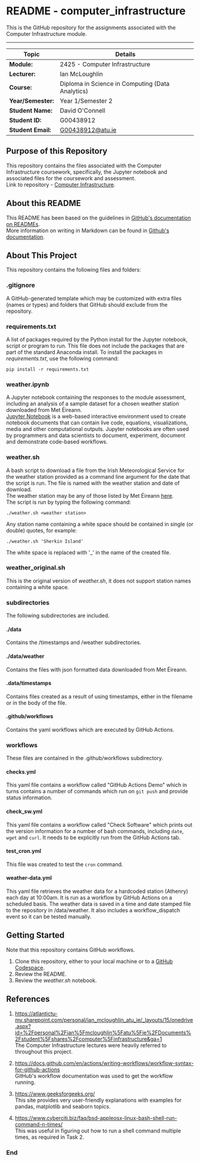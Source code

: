 # README - computer_infrastructure  
This is the GitHub repository for the assignments associated with the Computer Infrastructure module.  
***  
  
| Topic | Details |
|---------|-------------|
| **Module:**  | 2425 - Computer Infrastructure  |
| **Lecturer:**  | Ian McLoughlin  | 
| **Course:**  | Diploma in Science in Computing (Data Analytics)  |
| **Year/Semester:**  | Year 1/Semester 2  |
| **Student Name:**  | David O'Connell  |
| **Student ID:**  | G00438912  |
| **Student Email:**  | G00438912@atu.ie  |  

## Purpose of this Repository   
This repository contains the files associated with the Computer Infrastructure coursework, specifically, the Jupyter notebook and associated files for the coursework and assessment.  
Link to repository - [Computer Infrastructure](https://github.com/dvdgeroconnell/computer_infrastructure.git).

## About this README  
This README has been based on the guidelines in [GitHub's documentation on READMEs](https://docs.github.com/en/repositories/managing-your-repositorys-settings-and-features/customizing-your-repository/about-readmes).  
More information on writing in Markdown can be found in [Github's documentation](https://docs.github.com/en/get-started/writing-on-github/getting-started-with-writing-and-formatting-on-github/basic-writing-and-formatting-syntax). 

## About This Project  
This repository contains the following files and folders:  

### .gitignore
A GitHub-generated template which may be customized with extra files (names or types) and folders that GitHub should exclude from the repository.  

### requirements.txt
A list of packages required by the Python install for the Jupyter notebook, script or program to run. This file does not include the packages that are part of the standard Anaconda install. To install the packages in *requirements.txt*, use the following command:  
```  
pip install -r requirements.txt
```  
### weather.ipynb  
A Jupyter notebook containing the responses to the module assessment, including an analysis of a sample dataset for a chosen weather station downloaded from Met Éireann.  
[Jupyter Notebook](https://jupyter.org/) is a web-based interactive environment used to create notebook documents that can contain live code, equations, visualizations, media and other computational outputs. Jupyter notebooks are often used by programmers and data scientists to document, experiment, document and demonstrate code-based workflows.

### weather.sh  
A bash script to download a file from the Irish Meteorological Service for the weather station provided as a command line argument for the date that the script is run. The file is named with the weather station and date of download.  
The weather station may be any of those listed by Met Éireann [here](https://www.met.ie/climate/weather-observing-stations).  
The script is run by typing the following command:  
```
./weather.sh <weather station>
```  
Any station name containing a white space should be contained in single (or double) quotes, for example:
```
./weather.sh 'Sherkin Island'
```  

The white space is replaced with '_' in the name of the created file.  

### weather_original.sh
This is the original version of *weather.sh*, it does not support station names containing a white space.  

### subdirectories
The following subdirectories are included.  
#### ./data
Contains the /timestamps and /weather subdirectories.  
#### ./data/weather
Contains the files with json formatted data downloaded from Met Éireann.  
#### .data/timestamps
Contains files created as a result of using timestamps, either in the filename or in the body of the file.   
#### .github/workflows
Contains the yaml workflows which are executed by GitHub Actions.

### workflows  
These files are contained in the .github/workflows subdirectory.   
#### checks.yml  
This yaml file contains a workflow called "GitHub Actions Demo" which in turns contains a number of commands which run on `git push` and provide status information.    
#### check_sw.yml  
This yaml file contains a workflow called "Check Software" which prints out the version information for a number of bash commands, including `date`, `wget` and `curl`. It needs to be explicitly run from the GitHub Actions tab.  
#### test_cron.yml  
This file was created to test the `cron` command.  
#### weather-data.yml
This yaml file retrieves the weather data for a hardcoded station (Athenry) each day at 10:00am. It is run as a workflow by GitHub Actions on a scheduled basis. The weather data is saved in a time and date stamped file to the repository in /data/weather. It also includes a workflow_dispatch event so it can be tested manually.  

## Getting Started  
Note that this repository contains GitHub workflows.  
1. Clone this repository, either to your local machine or to a [GitHub Codespace](https://github.com/features/codespaces).
2. Review the README.
3. Review the *weather.sh* notebook.

## References

1. https://atlantictu-my.sharepoint.com/personal/ian_mcloughlin_atu_ie/_layouts/15/onedrive.aspx?id=%2Fpersonal%2Fian%5Fmcloughlin%5Fatu%5Fie%2FDocuments%2Fstudent%5Fshares%2Fcomputer%5Finfrastructure&ga=1  
The Computer Infrastructure lectures were heavily referred to throughout this project.  

2. https://docs.github.com/en/actions/writing-workflows/workflow-syntax-for-github-actions  
GitHub's workflow documentation was used to get the workflow running.  

3. https://www.geeksforgeeks.org/  
This site provides very user-friendly explanations with examples for pandas, matplotlib and seaborn topics.  

4. https://www.cyberciti.biz/faq/bsd-appleosx-linux-bash-shell-run-command-n-times/  
This was useful in figuring out how to run a shell command multiple times, as required in Task 2.  

### End